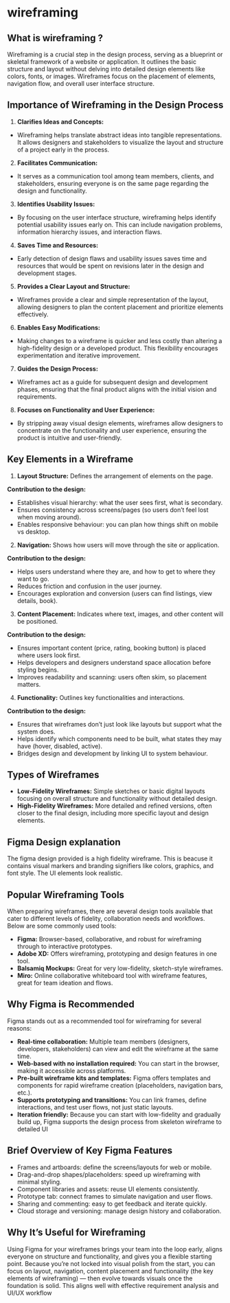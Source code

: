 # wireframing

## What is wireframing ?

Wireframing is a crucial step in the design process, serving as a blueprint or skeletal framework of a website or application. It outlines the basic structure and layout without delving into detailed design elements like colors, fonts, or images. Wireframes focus on the placement of elements, navigation flow, and overall user interface structure.

## Importance of Wireframing in the Design Process

1. **Clarifies Ideas and Concepts:**

- Wireframing helps translate abstract ideas into tangible representations. It allows designers and stakeholders to visualize the layout and structure of a project early in the process.

2. **Facilitates Communication:**

- It serves as a communication tool among team members, clients, and stakeholders, ensuring everyone is on the same page regarding the design and functionality.

3. **Identifies Usability Issues:**

- By focusing on the user interface structure, wireframing helps identify potential usability issues early on. This can include navigation problems, information hierarchy issues, and interaction flaws.

4. **Saves Time and Resources:**

- Early detection of design flaws and usability issues saves time and resources that would be spent on revisions later in the design and development stages.

5. **Provides a Clear Layout and Structure:**

- Wireframes provide a clear and simple representation of the layout, allowing designers to plan the content placement and prioritize elements effectively.

6. **Enables Easy Modifications:**

- Making changes to a wireframe is quicker and less costly than altering a high-fidelity design or a developed product. This flexibility encourages experimentation and iterative improvement.

7. **Guides the Design Process:**

- Wireframes act as a guide for subsequent design and development phases, ensuring that the final product aligns with the initial vision and requirements.

8. **Focuses on Functionality and User Experience:**

- By stripping away visual design elements, wireframes allow designers to concentrate on the functionality and user experience, ensuring the product is intuitive and user-friendly.

## Key Elements in a Wireframe

1. **Layout Structure:** Defines the arrangement of elements on the page.

**Contribution to the design:**

- Establishes visual hierarchy: what the user sees first, what is secondary.
- Ensures consistency across screens/pages (so users don’t feel lost when moving around).
- Enables responsive behaviour: you can plan how things shift on mobile vs desktop.

2. **Navigation:** Shows how users will move through the site or application.

**Contribution to the design:**

- Helps users understand where they are, and how to get to where they want to go.
- Reduces friction and confusion in the user journey.
- Encourages exploration and conversion (users can find listings, view details, book).

3. **Content Placement:** Indicates where text, images, and other content will be positioned.

**Contribution to the design:**

- Ensures important content (price, rating, booking button) is placed where users look first.
- Helps developers and designers understand space allocation before styling begins.
- Improves readability and scanning: users often skim, so placement matters.

4. **Functionality:** Outlines key functionalities and interactions.

**Contribution to the design:**

- Ensures that wireframes don’t just look like layouts but support what the system does.
- Helps identify which components need to be built, what states they may have (hover, disabled, active).
- Bridges design and development by linking UI to system behaviour.

## Types of Wireframes

- **Low-Fidelity Wireframes:** Simple sketches or basic digital layouts focusing on overall structure and functionality without detailed design.
- **High-Fidelity Wireframes:** More detailed and refined versions, often closer to the final design, including more specific layout and design elements.

## Figma Design explanation

The figma design provided is a high fidelity wireframe. This is beacuse it contains visual markers and branding signifiers like colors, graphics, and font style. The UI elements look realistic.

## Popular Wireframing Tools

When preparing wireframes, there are several design tools available that cater to different levels of fidelity, collaboration needs and workflows. Below are some commonly used tools:

- **Figma:** Browser-based, collaborative, and robust for wireframing through to interactive prototypes.
- **Adobe XD:** Offers wireframing, prototyping and design features in one tool.
- **Balsamiq Mockups:** Great for very low-fidelity, sketch-style wireframes.
- **Miro:** Online collaborative whiteboard tool with wireframe features, great for team ideation and flows.

## Why Figma is Recommended

Figma stands out as a recommended tool for wireframing for several reasons:

- **Real-time collaboration:** Multiple team members (designers, developers, stakeholders) can view and edit the wireframe at the same time.
- **Web-based with no installation required:** You can start in the browser, making it accessible across platforms.
- **Pre-built wireframe kits and templates:** Figma offers templates and components for rapid wireframe creation (placeholders, navigation bars, etc.).
- **Supports prototyping and transitions:** You can link frames, define interactions, and test user flows, not just static layouts.
- **Iteration friendly:** Because you can start with low-fidelity and gradually build up, Figma supports the design process from skeleton wireframe to detailed UI

## Brief Overview of Key Figma Features

- Frames and artboards: define the screens/layouts for web or mobile.
- Drag-and-drop shapes/placeholders: speed up wireframing with minimal styling.
- Component libraries and assets: reuse UI elements consistently.
- Prototype tab: connect frames to simulate navigation and user flows.
- Sharing and commenting: easy to get feedback and iterate quickly.
- Cloud storage and versioning: manage design history and collaboration.

## Why It’s Useful for Wireframing

Using Figma for your wireframes brings your team into the loop early, aligns everyone on structure and functionality, and gives you a flexible starting point. Because you’re not locked into visual polish from the start, you can focus on layout, navigation, content placement and functionality (the key elements of wireframing) — then evolve towards visuals once the foundation is solid. This aligns well with effective requirement analysis and UI/UX workflow
